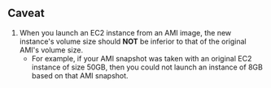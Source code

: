 



## Caveat
1. When you launch an EC2 instance from an AMI image, the new instance's volume size should **NOT** be inferior to that of the original AMI's volume size.
    - For example, if your AMI snapshot was taken with an original EC2 instance of size 50GB, then you could not launch an instance of 8GB based on that AMI snapshot.






